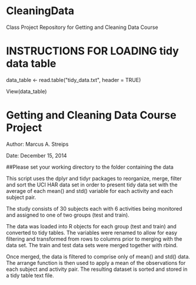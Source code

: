CleaningData
============

Class Project Repository for Getting and Cleaning Data Course

# INSTRUCTIONS FOR LOADING tidy data table
 data_table <- read.table("tidy_data.txt", header = TRUE)
 
 View(data_table)

# Getting and Cleaning Data Course Project

Author: Marcus A. Streips

Date: December 15, 2014

##Please set your working directory to the folder containing the data

This script uses the dplyr and tidyr packages to reorganize, merge, filter
and sort the UCI HAR data set in order to present tidy data set with the average
of each mean() and std() variable for each activity and each subject pair. 

The study consists of 30 subjects each with 6 activities being monitored and 
assigned to one of two groups (test and train).

The data was loaded into R objects for each group (test and train) and converted
to tidy tables.  The variables were renamed to allow for easy filtering and 
transformed from rows to columns prior to merging with the data set.  The train
and test data sets were merged together with rbind. 
 
Once merged, the data is filtered to comprise only of mean() and std() data. The
arrange function is then used to apply a mean of the observations for each subject
and activity pair.  The resulting dataset is sorted and stored in a tidy table text file.
